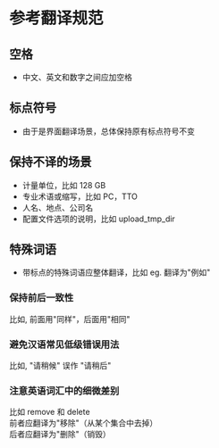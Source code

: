 # 参考翻译规范

## 空格
+ 中文、英文和数字之间应加空格

## 标点符号
+ 由于是界面翻译场景，总体保持原有标点符号不变

## 保持不译的场景
+ 计量单位，比如 128 GB
+ 专业术语或缩写，比如 PC，TTO
+ 人名、地点、公司名
+ 配置文件选项的说明，比如 upload_tmp_dir

## 特殊词语
+ 带标点的特殊词语应整体翻译，比如 eg. 翻译为"例如"

### 保持前后一致性
比如, 前面用"同样"，后面用"相同"

### 避免汉语常见低级错误用法
比如, "请稍候" 误作 "请稍后"

### 注意英语词汇中的细微差别
比如 remove 和 delete  
前者应翻译为"移除"（从某个集合中去掉）  
后者应翻译为"删除"（销毁） 

